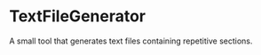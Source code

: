 TextFileGenerator
=================

A small tool that generates text files containing repetitive sections.
